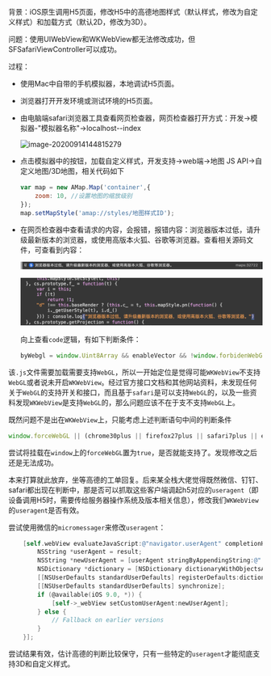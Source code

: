 背景：iOS原生调用H5页面，修改H5中的高德地图样式（默认样式，修改为自定义样式）和加载方式（默认2D，修改为3D）。

问题：使用UIWebView和WKWebView都无法修改成功，但SFSafariViewController可以成功。

过程：

- 使用Mac中自带的手机模拟器，本地调试H5页面。

- 浏览器打开开发环境或测试环境的H5页面。

- 由电脑端safari浏览器工具查看网页检查器，网页检查器打开方式：开发→模拟器-"模拟器名称"→localhost--index

    ![image-20200914144815279](./img/image-20200914144815279.png)

- 点击模拟器中的按钮，加载自定义样式，开发支持→web端→地图 JS API→自定义地图/3D地图，相关代码如下

    ```javascript
    var map = new AMap.Map('container',{
        zoom: 10, //设置地图的缩放级别
    });
    map.setMapStyle('amap://styles/地图样式ID');
    ```

- 在网页检查器中查看请求的内容，会报错，报错内容：浏览器版本过低，请升级最新版本的浏览器，或使用高版本火狐、谷歌等浏览器。查看相关源码文件，可查看到内容：

    ![error-log-1](./img/error-log-1.png)

    ![error-code-1](./img/error-code-1.png)

    向上查看`code`逻辑，有如下判断条件：

    ```javascript
    byWebgl = window.Uint8Array && enableVector && !window.forbidenWebGL && canWebGL && (window.forceWebGL || (chrome30plus || firefox27plus || safari7plus || edge || wechat || dingding) && "other" !== plat_1)
    ```

该`.js`文件需要加载需要支持`WebGL`，所以一开始定位是觉得可能`WKWebView`不支持`WebGL`或者说未开启`WKWebView`。经过官方接口文档和其他网站资料，未发现任何关于`WebGL`的支持开关和接口，而且基于`safari`是可以支持`WebGL`的，以及一些资料发现`WKWebView`是支持`WebGL`的，那么问题应该不在于支不支持`WebGL`上。

既然问题不是出在`WKWebView`上，只能考虑上述判断语句中间的判断条件

```javascript
window.forceWebGL || (chrome30plus || firefox27plus || safari7plus || edge || wechat || dingding)
```

尝试将挂载在`window`上的`forceWebGL`置为`true`，是否就能支持了。发现修改之后还是无法成功。

本来打算就此放弃，坐等高德的工单回复。后来某全栈大佬觉得既然微信、钉钉、safari都出现在判断中，那是否可以抓取这些客户端调起h5对应的`useragent`（即设备调用H5时，需要传给服务器操作系统及版本相关信息），修改我们`WKWebView`的`useragent`是否有效。

尝试使用微信的`micromessager`来修改`useragent`：

```objective-c
	[self.webView evaluateJavaScript:@"navigator.userAgent" completionHandler:^(id _Nullable result, NSError * _Nullable error) {
		NSString *userAgent = result;
		NSString *newUserAgent = [userAgent stringByAppendingString:@" micromessenger"];
		NSDictionary *dictionary = [NSDictionary dictionaryWithObjectsAndKeys:newUserAgent, @"UserAgent", nil];
		[[NSUserDefaults standardUserDefaults] registerDefaults:dictionary];
		[[NSUserDefaults standardUserDefaults] synchronize];
		if (@available(iOS 9.0, *)) {
			[self->_webView setCustomUserAgent:newUserAgent];
		} else {
			// Fallback on earlier versions
		}
	}];
```

尝试结果有效，估计高德的判断比较保守，只有一些特定的`useragent`才能彻底支持3D和自定义样式。





 

